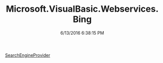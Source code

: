 ﻿---
title: Microsoft.VisualBasic.Webservices.Bing
date: 6/13/2016 6:38:15 PM
---

[SearchEngineProvider](T-Microsoft.VisualBasic.Webservices.Bing.SearchEngineProvider.html)

